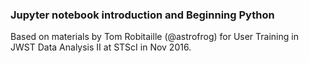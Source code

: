 ### Jupyter notebook introduction and Beginning Python

Based on materials by Tom Robitaille (@astrofrog) for
User Training in JWST Data Analysis II at STScI in Nov 2016.
